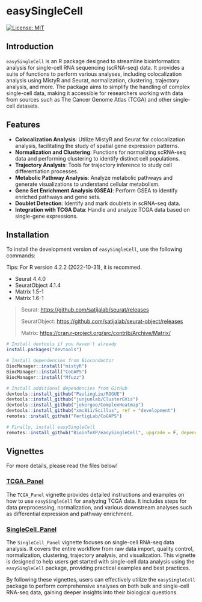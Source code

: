 # easySingleCell

[![License: MIT](https://img.shields.io/badge/License-MIT-yellow.svg)](https://opensource.org/licenses/MIT)

## Introduction

`easySingleCell` is an R package designed to streamline bioinformatics analysis for single-cell RNA sequencing (scRNA-seq) data. It provides a suite of functions to perform various analyses, including colocalization analysis using MistyR and Seurat, normalization, clustering, trajectory analysis, and more. The package aims to simplify the handling of complex single-cell data, making it accessible for researchers working with data from sources such as The Cancer Genome Atlas (TCGA) and other single-cell datasets.

## Features

- **Colocalization Analysis**: Utilize MistyR and Seurat for colocalization analysis, facilitating the study of spatial gene expression patterns.
- **Normalization and Clustering**: Functions for normalizing scRNA-seq data and performing clustering to identify distinct cell populations.
- **Trajectory Analysis**: Tools for trajectory inference to study cell differentiation processes.
- **Metabolic Pathway Analysis**: Analyze metabolic pathways and generate visualizations to understand cellular metabolism.
- **Gene Set Enrichment Analysis (GSEA)**: Perform GSEA to identify enriched pathways and gene sets.
- **Doublet Detection**: Identify and mark doublets in scRNA-seq data.
- **Integration with TCGA Data**: Handle and analyze TCGA data based on single-gene expressions.

## Installation

To install the development version of `easySingleCell`, use the following commands:

Tips: For R version 4.2.2 (2022-10-31), it is recommed.
- Seurat 4.4.0
- SeuratObject 4.1.4
- Matrix 1.5-1
- Matrix 1.6-1
> Seurat: https://github.com/satijalab/seurat/releases
> 
> SeuratObject: https://github.com/satijalab/seurat-object/releases
> 
> Matrix: https://cran.r-project.org/src/contrib/Archive/Matrix/

```r
# Install devtools if you haven't already
install.packages("devtools")

# Install dependencies from Bioconductor
BiocManager::install("mistyR")
BiocManager::install("CoGAPS")
BiocManager::install("Mfuzz")

# Install additional dependencies from GitHub
devtools::install_github("PaulingLiu/ROGUE")
devtools::install_github("junjunlab/ClusterGVis")
devtools::install_github("jokergoo/ComplexHeatmap")
devtools::install_github("xmc811/Scillus", ref = "development")
remotes::install_github("FertigLab/CoGAPS")

# Finally, install easySingleCell
remotes::install_github("BioinfoXP/easySingleCell", upgrade = F, dependencies = F)
```

## Vignettes

For more details, please read the files below!

### [TCGA_Panel](vignettes/TCGA_Panel.md)

The `TCGA_Panel` vignette provides detailed instructions and examples on how to use `easySingleCell` for analyzing TCGA data. It includes steps for data preprocessing, normalization, and various downstream analyses such as differential expression and pathway enrichment.

### [SingleCell_Panel](vignettes/SingleCell_Panel.md)

The `SingleCell_Panel` vignette focuses on single-cell RNA-seq data analysis. It covers the entire workflow from raw data import, quality control, normalization, clustering, trajectory analysis, and visualization. This vignette is designed to help users get started with single-cell data analysis using the `easySingleCell` package, providing practical examples and best practices.

By following these vignettes, users can effectively utilize the `easySingleCell` package to perform comprehensive analyses on both bulk and single-cell RNA-seq data, gaining deeper insights into their biological questions.
